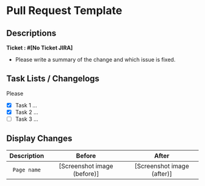# Pull Request Template

**Descriptions**
---
**Ticket : #[No Ticket JIRA]**
- Please write a summary of the change and which issue is fixed.

**Task Lists / Changelogs**
---
Please 
- [x] Task 1 ...
- [x] Task 2 ...
- [ ] Task 3 ...

**Display Changes**
---
| Description | Before | After |
|  :---: | :---: | :---: |
| `Page name` | [Screenshot image (before)] | [Screenshot image (after)] |
